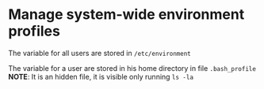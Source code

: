 # Manage system-wide environment profiles
The variable for all users are stored in `/etc/environment` 

The variable for a user are stored in his home directory in file `.bash_profile`
**NOTE**: It is an hidden file, it is visible only running `ls -la`